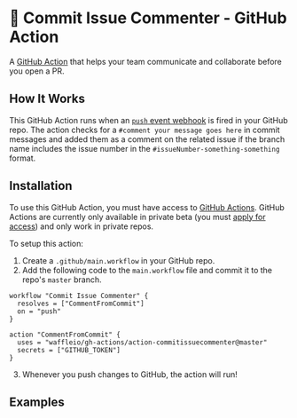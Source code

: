 # 💬 Commit Issue Commenter - GitHub Action

A [GitHub Action](https://github.com/features/actions) that helps your team communicate and collaborate before you open a PR. 

## How It Works

This GitHub Action runs when an [`push` event webhook](https://developer.github.com/v3/activity/events/types/#pushevent) is fired in your GitHub repo.  The action checks for a `#comment your message goes here` in commit messages and added them as a comment on the related issue if the branch name includes the issue number in the `#issueNumber-something-something` format.

## Installation

To use this GitHub Action, you must have access to [GitHub Actions](https://github.com/features/actions).  GitHub Actions are currently only available in private beta (you must [apply for access](https://github.com/features/actions)) and only work in private repos.

To setup this action:
1. Create a `.github/main.workflow` in your GitHub repo.
2. Add the following code to the `main.workflow` file and commit it to the repo's `master` branch.
```
workflow "Commit Issue Commenter" {
  resolves = ["CommentFromCommit"]
  on = "push"
}

action "CommentFromCommit" {
  uses = "waffleio/gh-actions/action-commitissuecommenter@master"
  secrets = ["GITHUB_TOKEN"]
}
```
3. Whenever you push changes to GitHub, the action will run!

## Examples